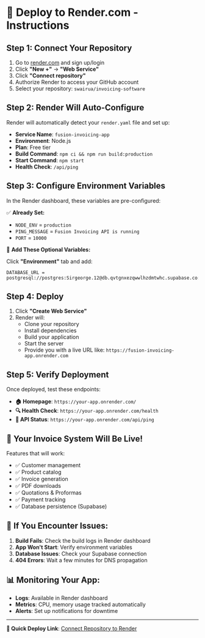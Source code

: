# 🚀 Deploy to Render.com - Instructions

## Step 1: Connect Your Repository

1. Go to [render.com](https://render.com) and sign up/login
2. Click **"New +"** → **"Web Service"**
3. Click **"Connect repository"**
4. Authorize Render to access your GitHub account
5. Select your repository: `swairua/invoicing-software`

## Step 2: Render Will Auto-Configure

Render will automatically detect your `render.yaml` file and set up:

- **Service Name**: `fusion-invoicing-app`
- **Environment**: Node.js
- **Plan**: Free tier
- **Build Command**: `npm ci && npm run build:production`
- **Start Command**: `npm start`
- **Health Check**: `/api/ping`

## Step 3: Configure Environment Variables

In the Render dashboard, these variables are pre-configured:

✅ **Already Set:**

- `NODE_ENV` = `production`
- `PING_MESSAGE` = `Fusion Invoicing API is running`
- `PORT` = `10000`

🔧 **Add These Optional Variables:**

Click **"Environment"** tab and add:

```
DATABASE_URL = postgresql://postgres:Sirgeorge.12@db.qvtgnxezqwwlhzdmtwhc.supabase.co:5432/postgres
```

## Step 4: Deploy

1. Click **"Create Web Service"**
2. Render will:
   - Clone your repository
   - Install dependencies
   - Build your application
   - Start the server
   - Provide you with a live URL like: `https://fusion-invoicing-app.onrender.com`

## Step 5: Verify Deployment

Once deployed, test these endpoints:

- **🏠 Homepage**: `https://your-app.onrender.com/`
- **🔍 Health Check**: `https://your-app.onrender.com/health`
- **📡 API Status**: `https://your-app.onrender.com/api/ping`

## 🎉 Your Invoice System Will Be Live!

Features that will work:

- ✅ Customer management
- ✅ Product catalog
- ✅ Invoice generation
- ✅ PDF downloads
- ✅ Quotations & Proformas
- ✅ Payment tracking
- ✅ Database persistence (Supabase)

## 🚨 If You Encounter Issues:

1. **Build Fails**: Check the build logs in Render dashboard
2. **App Won't Start**: Verify environment variables
3. **Database Issues**: Check your Supabase connection
4. **404 Errors**: Wait a few minutes for DNS propagation

## 📊 Monitoring Your App:

- **Logs**: Available in Render dashboard
- **Metrics**: CPU, memory usage tracked automatically
- **Alerts**: Set up notifications for downtime

---

**🔗 Quick Deploy Link**: [Connect Repository to Render](https://dashboard.render.com/select-repo)
